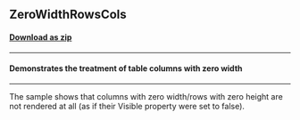 ## ZeroWidthRowsCols
#### [Download as zip](https://grapecity.github.io/DownGit/#/home?url=https://github.com/GrapeCity/ComponentOne-WinForms-Samples/tree/master/Core\PrintDocument\ZeroWidthRowsCols)
____
#### Demonstrates the treatment of table columns with zero width
____
The sample shows that columns with zero width/rows with zero height are not rendered at all (as if their Visible property were set to false).
